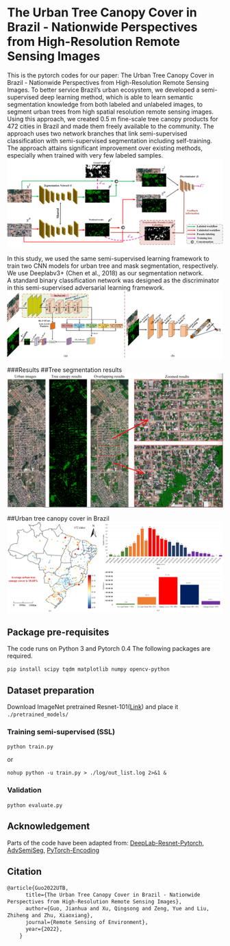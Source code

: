 # The Urban Tree Canopy Cover in Brazil - Nationwide Perspectives from High-Resolution Remote Sensing Images

This is the pytorch codes for our paper: The Urban Tree Canopy Cover in Brazil - Nationwide Perspectives from High-Resolution Remote Sensing Images.
To better service Brazil’s urban ecosystem, we developed a semi-supervised deep learning method, which is able to learn semantic segmentation knowledge from both labeled and unlabeled images, to segment urban trees from high spatial resolution remote sensing images. Using this approach, we created 0.5 m fine-scale tree canopy products for 472 cities in Brazil and made them freely available to the community. 
The approach uses two network branches that link semi-supervised classification with semi-supervised segmentation including self-training. The approach attains significant improvement over existing methods, especially when trained with very few labeled samples.
![](/figure/TreeSeg_Network.png)

In this study, we used the same semi-supervised learning framework to train two CNN models for urban tree and mask segmentation, respectively. 
We use Deeplabv3+ (Chen et al., 2018) as our segmentation network.  
A standard binary classification network was designed as the discriminator in this semi-supervised adversarial learning framework.
![](/figure/deeplab_discriminator.png)

###Results
##Tree segmentation results
![](/figure/tree.png)

##Urban tree canopy cover in Brazil
![](/figure/Graphical.png)

## Package pre-requisites
The code runs on Python 3 and Pytorch 0.4 The following packages are required. 

```
pip install scipy tqdm matplotlib numpy opencv-python
```

## Dataset preparation

Download ImageNet pretrained Resnet-101([Link](https://download.pytorch.org/models/resnet101-5d3b4d8f.pth)) and place it ```./pretrained_models/```

### Training semi-supervised (SSL)
```
python train.py   
```
or
```
nohup python -u train.py > ./log/out_list.log 2>&1 &
``` 
### Validation 
```
python evaluate.py
```

## Acknowledgement

Parts of the code have been adapted from: 
[DeepLab-Resnet-Pytorch](https://github.com/speedinghzl/Pytorch-Deeplab), [AdvSemiSeg](https://github.com/hfslyc/AdvSemiSeg), [PyTorch-Encoding](https://github.com/zhanghang1989/PyTorch-Encoding)


## Citation
```
@article{Guo2022UTB,
      title={The Urban Tree Canopy Cover in Brazil - Nationwide Perspectives from High-Resolution Remote Sensing Images},
      author={Guo, Jianhua and Xu, Qingsong and Zeng, Yue and Liu, Zhiheng and Zhu, Xiaoxiang},
      journal={Remote Sensing of Environment},
      year={2022},
    }
```

